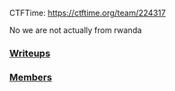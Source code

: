 CTFTime: https://ctftime.org/team/224317

No we are not actually from rwanda

### [Writeups](/archives)

### [Members](/about)